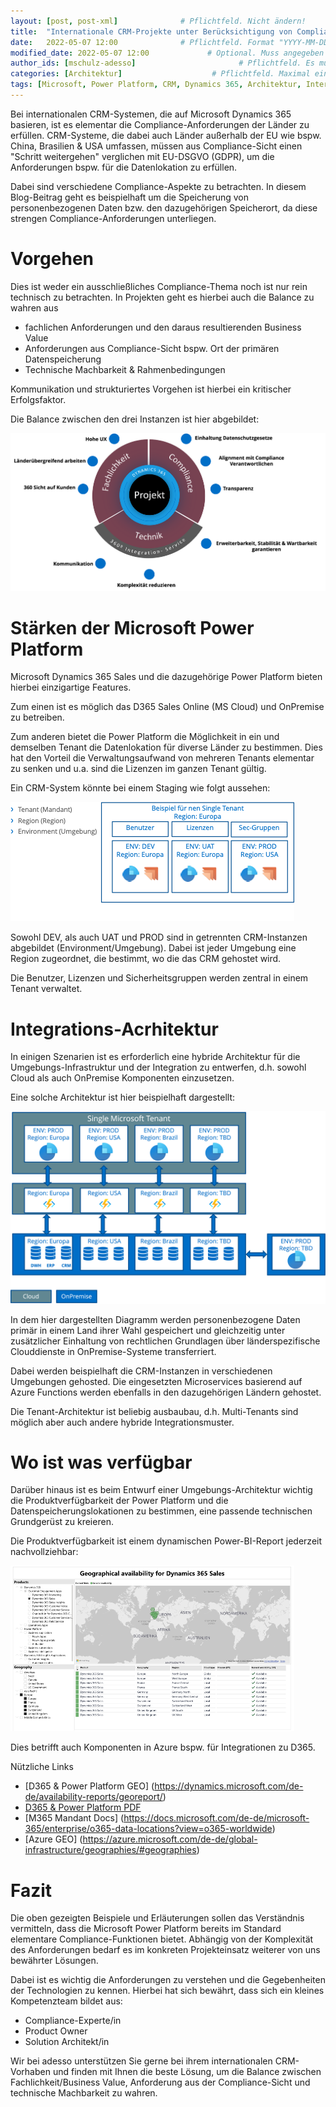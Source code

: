 ```yaml
---
layout: [post, post-xml]              # Pflichtfeld. Nicht ändern!
title:  "Internationale CRM-Projekte unter Berücksichtigung von Compliance"         # Pflichtfeld. Bitte einen Titel für den Blog Post angeben.
date:   2022-05-07 12:00              # Pflichtfeld. Format "YYYY-MM-DD HH:MM". Muss für Veröffentlichung in der Vergangenheit liegen. (Für Preview egal)
modified_date: 2022-05-07 12:00             # Optional. Muss angegeben werden, wenn eine bestehende Datei geändert wird.
author_ids: [mschulz-adesso]                       # Pflichtfeld. Es muss in der "authors.yml" einen Eintrag mit diesem Namen geben.
categories: [Architektur]                    # Pflichtfeld. Maximal eine der angegebenen Kategorien verwenden.
tags: [Microsoft, Power Platform, CRM, Dynamics 365, Architektur, International, GDPR, Datenlokation, Compliance]         # Bitte auf Großschreibung achten.
---
```


Bei internationalen CRM-Systemen, die auf Microsoft Dynamics 365 basieren, ist es elementar die Compliance-Anforderungen der Länder zu erfüllen. 
CRM-Systeme, die dabei auch Länder außerhalb der EU wie bspw. China, Brasilien & USA umfassen, müssen aus Compliance-Sicht einen "Schritt weitergehen" verglichen mit EU-DSGVO (GDPR), um die Anforderungen bspw. für die Datenlokation zu erfüllen.

Dabei sind verschiedene Compliance-Aspekte zu betrachten. 
In diesem Blog-Beitrag geht es beispielhaft um die Speicherung von personenbezogenen Daten bzw. den dazugehörigen Speicherort, da diese strengen Compliance-Anforderungen unterliegen.


# Vorgehen

Dies ist weder ein ausschließliches Compliance-Thema noch ist nur rein technisch zu betrachten.
In Projekten geht es hierbei auch die Balance zu wahren aus 
* fachlichen Anforderungen und den daraus resultierenden Business Value
* Anforderungen aus Compliance-Sicht bspw. Ort der primären Datenspeicherung
* Technische Machbarkeit & Rahmenbedingungen

Kommunikation und strukturiertes Vorgehen ist hierbei ein kritischer Erfolgsfaktor.

Die Balance zwischen den drei Instanzen ist hier abgebildet:

![Balance.png](/assets/images/posts/Internationale-CRM-Projekte-unter-Beruecksichtigung-von-Compliance/Balance.png)

# Stärken der Microsoft Power Platform

Microsoft Dynamics 365 Sales und die dazugehörige Power Platform bieten hierbei einzigartige Features.

Zum einen ist es möglich das D365 Sales Online (MS Cloud) und OnPremise zu betreiben.
 
Zum anderen bietet die Power Platform die Möglichkeit in ein und demselben Tenant die Datenlokation für diverse Länder zu bestimmen. Dies hat den Vorteil die Verwaltungsaufwand von mehreren Tenants elementar zu senken und u.a. sind die Lizenzen im ganzen Tenant gültig.

Ein CRM-System könnte bei einem Staging wie folgt aussehen:

![Staging.png](/assets/images/posts/Internationale-CRM-Projekte-unter-Beruecksichtigung-von-Compliance/Staging.png)

Sowohl DEV, als auch UAT und PROD sind in getrennten CRM-Instanzen abgebildet (Environment/Umgebung). 
Dabei ist jeder Umgebung eine Region zugeordnet, die bestimmt, wo die das CRM gehostet wird.

Die Benutzer, Lizenzen und Sicherheitsgruppen werden zentral in einem Tenant verwaltet.

# Integrations-Acrhitektur

In einigen Szenarien ist es erforderlich eine hybride Architektur für die Umgebungs-Infrastruktur und der Integration zu entwerfen, d.h. sowohl Cloud als auch OnPremise Komponenten einzusetzen.

Eine solche Architektur ist hier beispielhaft dargestellt:

![Integration.png](/assets/images/posts/Internationale-CRM-Projekte-unter-Beruecksichtigung-von-Compliance/Integration.png)

In dem hier dargestellten Diagramm werden personenbezogene Daten primär in einem Land ihrer Wahl gespeichert und gleichzeitig unter zusätzlicher Einhaltung von rechtlichen Grundlagen über länderspezifische Clouddienste in OnPremise-Systeme transferriert.

Dabei werden beispielhaft die CRM-Instanzen in verschiedenen Umgebungen gehosted. 
Die eingesetzten Microservices basierend auf Azure Functions werden ebenfalls in den dazugehörigen Ländern gehostet.

Die Tenant-Architektur ist beliebig ausbaubau, d.h. Multi-Tenants sind möglich aber auch andere hybride Integrationsmuster.

# Wo ist was verfügbar

Darüber hinaus ist es beim Entwurf einer Umgebungs-Architektur wichtig die Produktverfügbarkeit der Power Platform und die Datenspeicherungslokationen zu bestimmen, eine passende technischen Grundgerüst zu kreieren.

Die Produktverfügbarkeit ist einem dynamischen Power-BI-Report jederzeit nachvollziehbar:

![Availability.png](/assets/images/posts/Internationale-CRM-Projekte-unter-Beruecksichtigung-von-Compliance/Availability.png)

Dies betrifft auch Komponenten in Azure bspw. für Integrationen zu D365.

Nützliche Links
* [D365 & Power Platform GEO] (https://dynamics.microsoft.com/de-de/availability-reports/georeport/)
* [D365 & Power Platform PDF](https://aka.ms/dynamics_365_international_availability_deck)
* [M365 Mandant Docs] (https://docs.microsoft.com/de-de/microsoft-365/enterprise/o365-data-locations?view=o365-worldwide)
* [Azure GEO] (https://azure.microsoft.com/de-de/global-infrastructure/geographies/#geographies)


# Fazit

Die oben gezeigten Beispiele und Erläuterungen sollen das Verständnis vermitteln, dass die Microsoft Power Platform bereits im Standard elementare Compliance-Funktionen bietet.
 Abhängig von der Komplexität des Anforderungen bedarf es im konkreten Projekteinsatz weiterer von uns bewährter Lösungen.

Dabei ist es wichtig die Anforderungen zu verstehen und die Gegebenheiten der Technologien zu kennen.
Hierbei hat sich bewährt, dass sich ein kleines Kompetenzteam bildet aus:
* Compliance-Experte/in
* Product Owner
* Solution Architekt/in

Wir bei adesso unterstützen Sie gerne bei ihrem internationalen CRM-Vorhaben und finden mit Ihnen die beste Lösung, um die Balance zwischen Fachlichkeit/Business Value, Anforderung aus der Compliance-Sicht und technische Machbarkeit zu wahren.